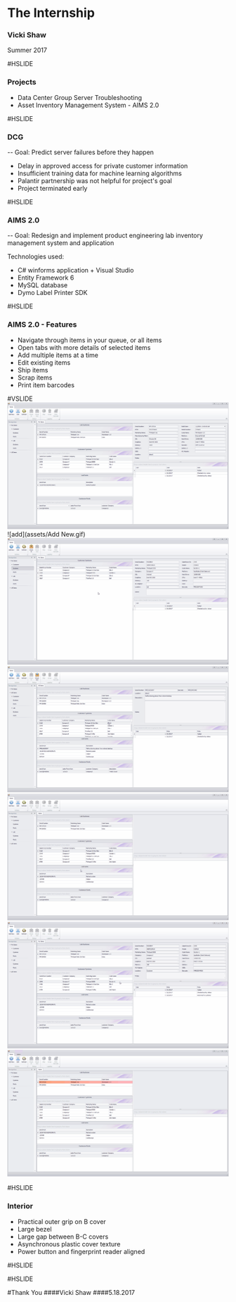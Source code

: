 # The Internship
### Vicki Shaw
Summer 2017

#HSLIDE

### Projects
- Data Center Group Server Troubleshooting
- Asset Inventory Management System - AIMS 2.0


#HSLIDE

### DCG
-- Goal: Predict server failures before they happen

- Delay in approved access for private customer information
- Insufficient training data for machine learning algorithms
- Palantir partnership was not helpful for project's goal 
- Project terminated early

#HSLIDE

### AIMS 2.0
-- Goal: Redesign and implement product engineering lab 
inventory management system and application

Technologies used:
- C# winforms application + Visual Studio
- Entity Framework 6
- MySQL database
- Dymo Label Printer SDK

#HSLIDE


### AIMS 2.0 - Features
- Navigate through items in your queue, or all items
- Open tabs with more details of selected items
- Add multiple items at a time
- Edit existing items
- Ship items
- Scrap items
- Print item barcodes

#VSLIDE
![nav](assets/Navigation.gif)
![add](assets/Add New.gif)
![edit](assets/Edit.gif)
![check](assets/CheckIn_Out_Search.gif)
![ship](assets/Ship.gif)
![scrap](assets/Scrap.gif)
![admin](assets/Admin.gif)

#HSLIDE

### Interior
- Practical outer grip on B cover
- Large bezel
- Large gap between B-C covers
- Asynchronous plastic cover texture
- Power button and fingerprint reader aligned
 

#HSLIDE


#HSLIDE 

#Thank You
####Vicki Shaw 
####5.18.2017


